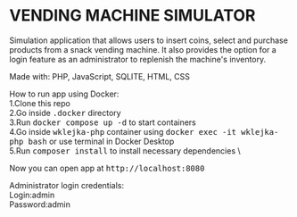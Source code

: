 # VENDING MACHINE SIMULATOR


Simulation application that allows users to insert coins, select and purchase products from a snack vending machine. It also provides the option for a login feature as an administrator to replenish the machine's inventory.

Made with: PHP, JavaScript, SQLITE, HTML, CSS

How to run app using Docker: \
1.Clone this repo \
2.Go inside <kbd>.docker</kbd> directory \
3.Run <kbd>docker compose up -d</kbd> to start containers \
4.Go inside <kbd>wklejka-php</kbd> container using <kbd>docker exec -it wklejka-php bash</kbd> or use terminal in Docker Desktop \
5.Run <kbd>composer install</kbd> to install necessary dependencies \

Now you can open app at <kbd>http://localhost:8080</kbd>

Administrator login credentials: \
Login:admin \
Password:admin
